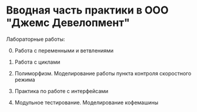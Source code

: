 # Вводная часть практики в ООО "Джемс Девелопмент" 

Лабораторные работы:

0. Работа с переменными и ветвлениями

1. Работа с циклами

2. Полиморфизм. Моделирование работы пункта контроля скоростного режима

3. Практика по работе с интерфейсами

4. Модульное тестирование. Моделирование кофемашины
